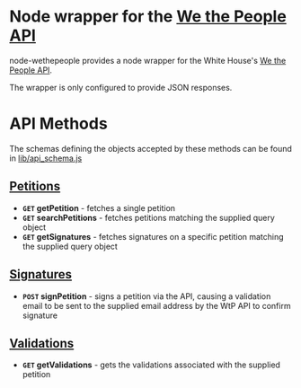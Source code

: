 Node wrapper for the [We the People API](https://petitions.whitehouse.gov/developers)
================

node-wethepeople provides a node wrapper for the White House's [We the People API](https://petitions.whitehouse.gov/developers).

The wrapper is only configured to provide JSON responses.

# API Methods

The schemas defining the objects accepted by these methods can be found in [lib/api_schema.js](https://github.com/l12s/node-wethepeople/blob/master/lib/api_schema.js)

## [Petitions](https://github.com/l12s/node-wethepeople/blob/master/lib/petitions.js)

- **<code>GET</code> getPetition** - fetches a single petition
- **<code>GET</code> searchPetitions** - fetches petitions matching the supplied query object
- **<code>GET</code> getSignatures** - fetches signatures on a specific petition matching the supplied query object

## [Signatures](https://github.com/l12s/node-wethepeople/blob/master/lib/signatures.js)

- **<code>POST</code> signPetition** - signs a petition via the API, causing a validation email to be sent to the supplied email address by the WtP API to confirm signature

## [Validations](https://github.com/l12s/node-wethepeople/blob/master/lib/validations.js)

- **<code>GET</code> getValidations** - gets the validations associated with the supplied petition
